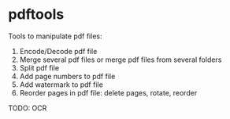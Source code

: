 # pdftools
Tools to manipulate pdf files:
  1. Encode/Decode pdf file
  2. Merge several pdf files or merge pdf files from several folders
  3. Split pdf file
  4. Add page numbers to pdf file
  5. Add watermark to pdf file
  6. Reorder pages in pdf file: delete pages, rotate, reorder 
  
  TODO:
  OCR
